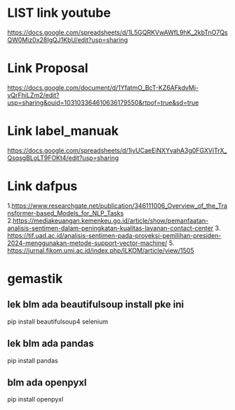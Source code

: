 # LIST link youtube
https://docs.google.com/spreadsheets/d/1L5GQRKVwAWfL9hK_2kbTnO7QsQW0Miz0x28IgQJ1KbU/edit?usp=sharing

# Link Proposal
https://docs.google.com/document/d/1YfatmO_BcT-KZ6AFkdvMj-vQrFhiLZm2/edit?usp=sharing&ouid=103103364610636179550&rtpof=true&sd=true

# Link label_manuak
https://docs.google.com/spreadsheets/d/1iyUCaeEiNXYvahA3g0FGXViTrX_QsqsgBLoLT9FOKt4/edit?usp=sharing

# Link dafpus
1.https://www.researchgate.net/publication/346111006_Overview_of_the_Transformer-based_Models_for_NLP_Tasks
2.https://mediakeuangan.kemenkeu.go.id/article/show/pemanfaatan-analisis-sentimen-dalam-peningkatan-kualitas-layanan-contact-center
3. https://tif.uad.ac.id/analisis-sentimen-pada-proyeksi-pemilihan-presiden-2024-menggunakan-metode-support-vector-machine/
5. https://jurnal.fikom.umi.ac.id/index.php/ILKOM/article/view/1505

# gemastik

## lek blm ada beautifulsoup install pke ini
pip install beautifulsoup4 selenium

## lek blm ada pandas 
pip install pandas

## blm ada openpyxl
pip install openpyxl

